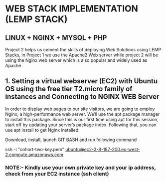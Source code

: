 
# WEB STACK IMPLEMENTATION (LEMP STACK)

## LINUX + NGINX + MYSQL + PHP

Project 2 helps us cement the skills of deploying Web Solutions using LEMP Stacks, in Project 1 we use the Apache2 Web server while project 2 will be using the Nginx web server which is also popular and widely used as Apache

## 1. Setting a virtual webserver (EC2) with Ubuntu OS using the free tier T2.micro family of instances and Connecting to NGINX WEB Server

In order to display web pages to our site visitors, we are going to employ Nginx, a high-performance web server. We’ll use the apt package manager to install this package. Since this is our first time using apt for this session, start off by updating your server’s package index. Following that, you can use apt install to get Nginx installed:

Download, install, launch GIT BASH and run following command

ssh -i "cohort-two-key.pem" ubuntu@ec2-3-8-187-200.eu-west-2.compute.amazonaws.com
### NOTE:- Kindly use your own private key and your ip address, check from your EC2 instance (ssh client)


